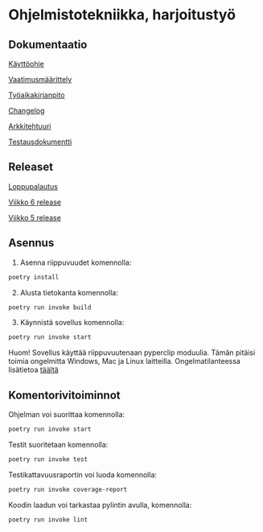 # Ohjelmistotekniikka, harjoitustyö

## Dokumentaatio

[Käyttöohje](https://github.com/jhakkari/ot-harjoitustyo/blob/master/dokumentaatio/kayttoohje.md)

[Vaatimusmäärittely](https://github.com/jhakkari/ot-harjoitustyo/blob/master/dokumentaatio/vaatimusmaarittely.md)

[Työaikakirjanpito](https://github.com/jhakkari/ot-harjoitustyo/blob/master/dokumentaatio/tuntikirjanpito.md)

[Changelog](https://github.com/jhakkari/ot-harjoitustyo/blob/master/dokumentaatio/changelog.md)

[Arkkitehtuuri](https://github.com/jhakkari/ot-harjoitustyo/blob/master/dokumentaatio/arkkitehtuuri.md)

[Testausdokumentti](https://github.com/jhakkari/ot-harjoitustyo/blob/master/dokumentaatio/testausdokumentti.md)

## Releaset

[Loppupalautus](https://github.com/jhakkari/ot-harjoitustyo/releases/tag/viikko7)

[Viikko 6 release](https://github.com/jhakkari/ot-harjoitustyo/releases/tag/viikko6)

[Viikko 5 release](https://github.com/jhakkari/ot-harjoitustyo/releases/tag/viikko5)

## Asennus

1. Asenna riippuvuudet komennolla:

```bash
poetry install
```

2. Alusta tietokanta komennolla:

```bash
poetry run invoke build
```

3. Käynnistä sovellus komennolla:

```bash
poetry run invoke start
```
Huom!
Sovellus käyttää riippuvuutenaan pyperclip moduulia. Tämän pitäisi toimia ongelmitta Windows, Mac ja Linux laitteilla.
Ongelmatilanteessa lisätietoa [täältä](https://pypi.org/project/pyperclip/)

## Komentorivitoiminnot

Ohjelman voi suorittaa komennolla:

```bash
poetry run invoke start
```

Testit suoritetaan komennolla:

```bash
poetry run invoke test
```

Testikattavuusraportin voi luoda komennolla:

```bash
poetry run invoke coverage-report
```

Koodin laadun voi tarkastaa pylintin avulla, komennolla:

```bash
poetry run invoke lint
```

